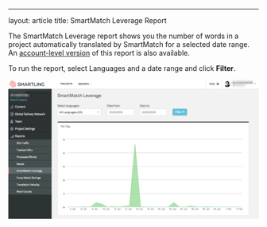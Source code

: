 ---
layout: article
title: SmartMatch Leverage Report


The SmartMatch Leverage report shows you the number of words in a project automatically translated by SmartMatch for a selected date range. An&nbsp;[account-level version](/knowledge-base/articles/account-level-reports/)&nbsp;of this report is also available.

To run the report, select Languages and a date range and click&nbsp;**Filter**.

![](/uploads/versions/smartling___smartmatch_leverage---x----1268-704x---.png)